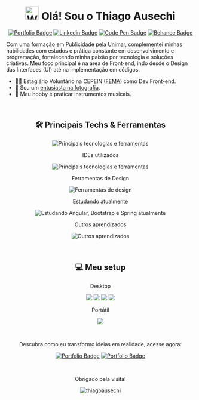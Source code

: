 <h1 align='center'><img src="https://raw.githubusercontent.com/Tarikul-Islam-Anik/Animated-Fluent-Emojis/master/Emojis/Hand%20gestures/Waving%20Hand%20Light%20Skin%20Tone.png" alt="Waving Hand Light Skin Tone" width="36" height="36" /> Olá! Sou o Thiago Ausechi</h1>

<p align='center'>
<a href="https://thiagoausechi.vercel.app/"><img src="https://img.shields.io/badge/Portfolio-0ea5e9?style=for-the-badge&amp;logo=nextdotjs&amp;logoColor=white&amp;link=https://thiagoausechi.vercel.app/" alt="Portfolio Badge"></a> 
<a href="https://www.linkedin.com/in/thiagoausechi/"><img src="https://img.shields.io/badge/Thiago_Ausechi-0ea5e9?style=for-the-badge&amp;logo=Linkedin&amp;logoColor=white&amp;link=https://www.linkedin.com/in/thiagoausechi/" alt="Linkedin Badge"></a> 
<a href="https://codepen.io/thiagoausechi/pens/public"><img src="https://img.shields.io/badge/Code_Pen-0ea5e9?style=for-the-badge&amp;logo=codepen&amp;logoColor=white&amp;link=https://codepen.io/thiagoausechi/pens/public" alt="Code Pen Badge"></a>
<a href="https://www.behance.net/thiagoausechi"><img src="https://img.shields.io/badge/Behance-0ea5e9?style=for-the-badge&logo=behance&logoColor=white&link=https://www.behance.net/thiagoausechi" alt="Behance Badge"></a>
</p>

Com uma formação em Publicidade pela [Unimar](https://oficial.unimar.br/), complementei minhas habilidades com estudos e prática constante em desenvolvimento e programação, fortalecendo minha paixão por tecnologia e soluções criativas. Meu foco principal é na área de Front-end, indo desde o Design das Interfaces (UI) até na implementação em códigos.

- 👨‍💻 Estagiário Voluntário na CEPEIN ([FEMA](https://fema.edu.br/)) como Dev Front-end.
- 📸 Sou um [entusiasta na fotografia](https://www.instagram.com/ausechiphotos/).
- 🎸 Meu hobby é praticar instrumentos musicais.

<br>

## <p align='center'>🛠 Principais Techs & Ferramentas</p>

<p align='center'><img src="https://skillicons.dev/icons?i=react,nextjs,tailwind,firebase,ts,js,redux,java&perline=4" alt="Principais tecnologias e ferramentas"></p>

<p align='center'>IDEs utilizados</p>
<p align='center'><img src="https://skillicons.dev/icons?i=vscode,eclipse" alt="Principais tecnologias e ferramentas"></p>

<p align='center'>Ferramentas de Design</p>
<p align='center'><img src="https://skillicons.dev/icons?i=figma,ai,ps" alt="Ferramentas de design"></p>

<p align='center'>Estudando atualmente</p>
<p align='center'><img src="https://skillicons.dev/icons?i=angular,bootstrap,spring" alt="Estudando Angular, Bootstrap e Spring atualmente"></p>

<p align='center'>Outros aprendizados</p>
<p align='center'><img src="https://skillicons.dev/icons?i=arduino,cpp,pr,nodejs,lua,regex&perline=3" alt="Outros aprendizados"></p>

<br>

## <p align='center'>💻 Meu setup</p>

<p align='center'>Desktop</p>
 <p align='center'>
  <img src="https://img.shields.io/badge/windows-%230078D6.svg?&style=for-the-badge&logo=windows&logoColor=white" />
  <img src="https://img.shields.io/badge/intel-core%20i5%206th-%230071C5.svg?&style=for-the-badge&logo=intel&logoColor=white" />
  <img src="https://img.shields.io/badge/RAM-32GB-%230071C5.svg?&style=for-the-badge&logoColor=white" />
  <img src="https://img.shields.io/badge/nvidia-rtx%202060-%2376B900.svg?&style=for-the-badge&logo=nvidia&logoColor=white" />
</p>

<p align='center'>Portátil</p>
 <p align='center'>
  <img src="https://img.shields.io/badge/Apple-MacBook_Pro_m1-333333?style=for-the-badge&logo=apple&logoColor=white" />
</p>

<br>

<p align='center'>Descubra como eu transformo ideias em realidade, acesse agora:</p>
<p align='center'>
  <a href="https://thiagoausechi.vercel.app/"><img src="https://img.shields.io/badge/Portfolio-0ea5e9?style=for-the-badge&amp;logo=nextdotjs&amp;logoColor=white&amp;link=https://thiagoausechi.vercel.app/" alt="Portfolio Badge"></a>
  <a href="https://github.com/thiagoausechi?tab=repositories"><img src="https://img.shields.io/badge/Repositório-0ea5e9?style=for-the-badge&amp;logo=github&amp;logoColor=white&amp;link=https://github.com/thiagoausechi?tab=repositories" alt="Portfolio Badge"></a>
</p>

<br>

<p align='center'>Obrigado pela visita!</p>
<p align='center'> <img src="https://komarev.com/ghpvc/?username=thiagoausechi&label=Visitantes&color=0ea5e9&style=flat-square" alt="thiagoausechi" /></p>
